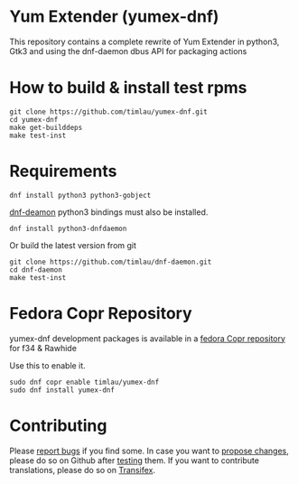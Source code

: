 Yum Extender (yumex-dnf)
=========================

This repository contains a complete rewrite of Yum Extender in python3, Gtk3 and using the dnf-daemon dbus API for
packaging actions


How to build & install test rpms
=================================
```
git clone https://github.com/timlau/yumex-dnf.git
cd yumex-dnf
make get-builddeps
make test-inst
```

Requirements
============

```
dnf install python3 python3-gobject 
```

[dnf-deamon](https://github.com/timlau/dnf-daemon) python3 bindings must also be installed.

```
dnf install python3-dnfdaemon
```

Or build the latest version from git

```
git clone https://github.com/timlau/dnf-daemon.git
cd dnf-daemon
make test-inst
```


Fedora Copr Repository
=======================
yumex-dnf development packages is available in a [fedora Copr repository](https://copr.fedoraproject.org/coprs/timlau/yumex-dnf/) for  f34 & Rawhide


Use this to enable it.
```
sudo dnf copr enable timlau/yumex-dnf
sudo dnf install yumex-dnf
```

Contributing
============
Please [report bugs](https://github.com/timlau/yumex-dnf/issues) if you find some. In case you want to [propose changes](https://github.com/timlau/yumex-dnf/pulls), please do so on Github after [testing](https://github.com/timlau/yumex-dnf/wiki/Testing-yumex-for-developing) them. If you want to contribute translations, please do so on [Transifex](https://www.transifex.com/timlau/yumex/).
